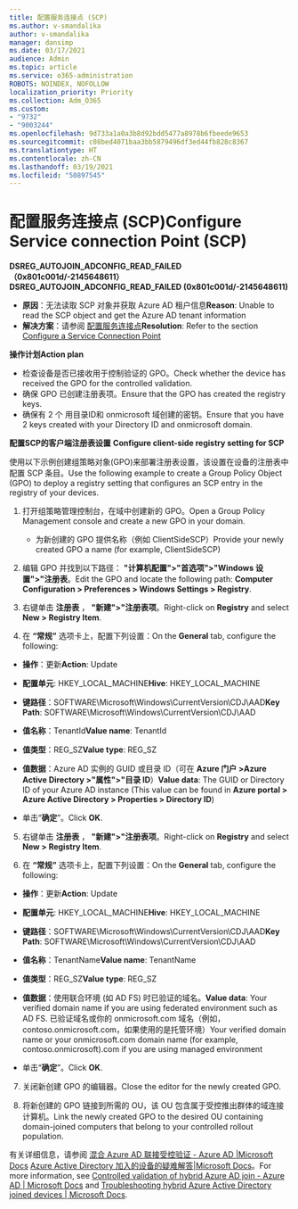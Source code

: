 ```yaml
---
title: 配置服务连接点 (SCP)
ms.author: v-smandalika
author: v-smandalika
manager: dansimp
ms.date: 03/17/2021
audience: Admin
ms.topic: article
ms.service: o365-administration
ROBOTS: NOINDEX, NOFOLLOW
localization_priority: Priority
ms.collection: Adm_O365
ms.custom:
- "9732"
- "9003244"
ms.openlocfilehash: 9d733a1a0a3b8d92bdd5477a8978b6fbeede9653
ms.sourcegitcommit: c08bed4071baa3bb5879496df3ed44fb828c8367
ms.translationtype: HT
ms.contentlocale: zh-CN
ms.lasthandoff: 03/19/2021
ms.locfileid: "50897545"
---
```

# <a name="configure-service-connection-point-scp"></a><span data-ttu-id="f0f2d-102">配置服务连接点 (SCP)</span><span class="sxs-lookup"><span data-stu-id="f0f2d-102">Configure Service connection Point (SCP)</span></span>

<span data-ttu-id="f0f2d-103">**DSREG_AUTOJOIN_ADCONFIG_READ_FAILED （0x801c001d/-2145648611）**</span><span class="sxs-lookup"><span data-stu-id="f0f2d-103">**DSREG_AUTOJOIN_ADCONFIG_READ_FAILED (0x801c001d/-2145648611)**</span></span>

- <span data-ttu-id="f0f2d-104">**原因**：无法读取 SCP 对象并获取 Azure AD 租户信息</span><span class="sxs-lookup"><span data-stu-id="f0f2d-104">**Reason**: Unable to read the SCP object and get the Azure AD tenant information</span></span>
- <span data-ttu-id="f0f2d-105">**解决方案**：请参阅 [ 配置服务连接点](https://docs.microsoft.com/azure/active-directory/devices/hybrid-azuread-join-federated-domains#configure-hybrid-azure-ad-join)</span><span class="sxs-lookup"><span data-stu-id="f0f2d-105">**Resolution**: Refer to the section [Configure a Service Connection Point](https://docs.microsoft.com/azure/active-directory/devices/hybrid-azuread-join-federated-domains#configure-hybrid-azure-ad-join)</span></span>


<span data-ttu-id="f0f2d-106">**操作计划**</span><span class="sxs-lookup"><span data-stu-id="f0f2d-106">**Action plan**</span></span>

- <span data-ttu-id="f0f2d-107">检查设备是否已接收用于控制验证的 GPO。</span><span class="sxs-lookup"><span data-stu-id="f0f2d-107">Check whether the device has received the GPO for the controlled validation.</span></span>
- <span data-ttu-id="f0f2d-108">确保 GPO 已创建注册表项。</span><span class="sxs-lookup"><span data-stu-id="f0f2d-108">Ensure that the GPO has created the registry keys.</span></span>
- <span data-ttu-id="f0f2d-109">确保有 2 个 用目录ID和 onmicrosoft 域创建的密钥。</span><span class="sxs-lookup"><span data-stu-id="f0f2d-109">Ensure that you have 2 keys created with your Directory ID and onmicrosoft domain.</span></span>

<span data-ttu-id="f0f2d-110">**配置SCP的客户端注册表设置** </span><span class="sxs-lookup"><span data-stu-id="f0f2d-110">**Configure client-side registry setting for SCP**</span></span>

<span data-ttu-id="f0f2d-111">使用以下示例创建组策略对象(GPO)来部署注册表设置，该设置在设备的注册表中配置 SCP 条目。</span><span class="sxs-lookup"><span data-stu-id="f0f2d-111">Use the following example to create a Group Policy Object (GPO) to deploy a registry setting that configures an SCP entry in the registry of your devices.</span></span>

1. <span data-ttu-id="f0f2d-112">打开组策略管理控制台，在域中创建新的 GPO。</span><span class="sxs-lookup"><span data-stu-id="f0f2d-112">Open a Group Policy Management console and create a new GPO in your domain.</span></span>
     - <span data-ttu-id="f0f2d-113">为新创建的 GPO 提供名称（例如 ClientSideSCP）</span><span class="sxs-lookup"><span data-stu-id="f0f2d-113">Provide your newly created GPO a name (for example, ClientSideSCP)</span></span>

2. <span data-ttu-id="f0f2d-114">编辑 GPO 并找到以下路径： **"计算机配置">"首选项">"Windows 设置">"注册表**。</span><span class="sxs-lookup"><span data-stu-id="f0f2d-114">Edit the GPO and locate the following path: **Computer Configuration > Preferences > Windows Settings > Registry**.</span></span>

3. <span data-ttu-id="f0f2d-115">右键单击 **注册表** ， **"新建">"注册表项**。</span><span class="sxs-lookup"><span data-stu-id="f0f2d-115">Right-click on **Registry** and select **New > Registry Item**.</span></span>

4. <span data-ttu-id="f0f2d-116">在 **“常规”** 选项卡上，配置下列设置：</span><span class="sxs-lookup"><span data-stu-id="f0f2d-116">On the **General** tab, configure the following:</span></span>
  
- <span data-ttu-id="f0f2d-117">**操作**：更新</span><span class="sxs-lookup"><span data-stu-id="f0f2d-117">**Action**: Update</span></span>
    
- <span data-ttu-id="f0f2d-118">**配置单元**: HKEY_LOCAL_MACHINE</span><span class="sxs-lookup"><span data-stu-id="f0f2d-118">**Hive**: HKEY_LOCAL_MACHINE</span></span>
    
- <span data-ttu-id="f0f2d-119">**键路径**：SOFTWARE\Microsoft\Windows\CurrentVersion\CDJ\AAD</span><span class="sxs-lookup"><span data-stu-id="f0f2d-119">**Key Path**: SOFTWARE\Microsoft\Windows\CurrentVersion\CDJ\AAD</span></span>
    
- <span data-ttu-id="f0f2d-120">**值名称**：TenantId</span><span class="sxs-lookup"><span data-stu-id="f0f2d-120">**Value name**: TenantId</span></span>
    
- <span data-ttu-id="f0f2d-121">**值类型**：REG_SZ</span><span class="sxs-lookup"><span data-stu-id="f0f2d-121">**Value type**: REG_SZ</span></span>
    
- <span data-ttu-id="f0f2d-122">**值数据**：Azure AD 实例的 GUID 或目录 ID（可在 **Azure 门户 >Azure Active Directory >"属性">"目录 ID**）</span><span class="sxs-lookup"><span data-stu-id="f0f2d-122">**Value data**: The GUID or Directory ID of your Azure AD instance (This value can be found in **Azure portal > Azure Active Directory > Properties > Directory ID**)</span></span>
 
- <span data-ttu-id="f0f2d-123">单击“**确定**”。</span><span class="sxs-lookup"><span data-stu-id="f0f2d-123">Click **OK**.</span></span>
 
5. <span data-ttu-id="f0f2d-124">右键单击 **注册表** ， **"新建">"注册表项**。</span><span class="sxs-lookup"><span data-stu-id="f0f2d-124">Right-click on **Registry** and select **New > Registry Item**.</span></span>

6. <span data-ttu-id="f0f2d-125">在 **“常规”** 选项卡上，配置下列设置：</span><span class="sxs-lookup"><span data-stu-id="f0f2d-125">On the **General** tab, configure the following:</span></span>
  
- <span data-ttu-id="f0f2d-126">**操作**：更新</span><span class="sxs-lookup"><span data-stu-id="f0f2d-126">**Action**: Update</span></span>
    
- <span data-ttu-id="f0f2d-127">**配置单元**: HKEY_LOCAL_MACHINE</span><span class="sxs-lookup"><span data-stu-id="f0f2d-127">**Hive**: HKEY_LOCAL_MACHINE</span></span>
    
- <span data-ttu-id="f0f2d-128">**键路径**：SOFTWARE\Microsoft\Windows\CurrentVersion\CDJ\AAD</span><span class="sxs-lookup"><span data-stu-id="f0f2d-128">**Key Path**: SOFTWARE\Microsoft\Windows\CurrentVersion\CDJ\AAD</span></span>
    
- <span data-ttu-id="f0f2d-129">**值名称**：TenantName</span><span class="sxs-lookup"><span data-stu-id="f0f2d-129">**Value name**: TenantName</span></span>
    
- <span data-ttu-id="f0f2d-130">**值类型**：REG_SZ</span><span class="sxs-lookup"><span data-stu-id="f0f2d-130">**Value type**: REG_SZ</span></span>
    
- <span data-ttu-id="f0f2d-131">**值数据**：使用联合环境 (如 AD FS) 时已验证的域名。</span><span class="sxs-lookup"><span data-stu-id="f0f2d-131">**Value data**: Your verified domain name if you are using federated environment such as AD FS.</span></span> <span data-ttu-id="f0f2d-132">已验证域名或你的 onmicrosoft.com 域名（例如，contoso.onmicrosoft.com，如果使用的是托管环境）</span><span class="sxs-lookup"><span data-stu-id="f0f2d-132">Your verified domain name or your onmicrosoft.com domain name (for example, contoso.onmicrosoft).com if you are using managed environment</span></span>

- <span data-ttu-id="f0f2d-133">单击“**确定**”。</span><span class="sxs-lookup"><span data-stu-id="f0f2d-133">Click **OK**.</span></span>

7. <span data-ttu-id="f0f2d-134">关闭新创建 GPO 的编辑器。</span><span class="sxs-lookup"><span data-stu-id="f0f2d-134">Close the editor for the newly created GPO.</span></span>

8. <span data-ttu-id="f0f2d-135">将新创建的 GPO 链接到所需的 OU，该 OU 包含属于受控推出群体的域连接计算机。</span><span class="sxs-lookup"><span data-stu-id="f0f2d-135">Link the newly created GPO to the desired OU containing domain-joined computers that belong to your controlled rollout population.</span></span>

<span data-ttu-id="f0f2d-136">有关详细信息，请参阅 [混合 Azure AD 联接受控验证 - Azure AD |Microsoft Docs](https://docs.microsoft.com/azure/active-directory/devices/hybrid-azuread-join-control)  [Azure Active Directory 加入的设备的疑难解答|Microsoft Docs](https://docs.microsoft.com/azure/active-directory/devices/troubleshoot-hybrid-join-windows-current)。</span><span class="sxs-lookup"><span data-stu-id="f0f2d-136">For more information, see [Controlled validation of hybrid Azure AD join - Azure AD | Microsoft Docs](https://docs.microsoft.com/azure/active-directory/devices/hybrid-azuread-join-control) and  [Troubleshooting hybrid Azure Active Directory joined devices | Microsoft Docs](https://docs.microsoft.com/azure/active-directory/devices/troubleshoot-hybrid-join-windows-current).</span></span>









